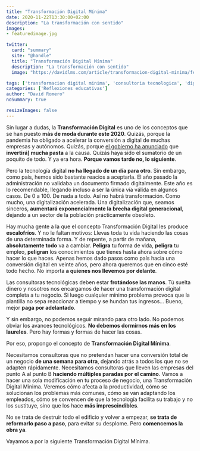 ```yaml
---
title: "Transformación Digital Mínima"
date: 2020-11-22T13:30:00+02:00
description: "La transformación con sentido"
images:
- featuredimage.jpg

twitter:
  card: "summary"
  site: "@handle"
  title: "Transformación Digital Mínima"
  description: "La transformación con sentido"
  image: "https://davidlms.com/article/transformacion-digital-minima/featuredimage.jpg"

tags: ['transformacion digital minima', 'consultoria tecnologica', 'digitalizacion', 'inversion', 'opinion', 'cambio']
categories: ['Reflexiones educativas']
author: "David Romero"
noSummary: true

resizeImages: false
---
```

Sin lugar a dudas, la **Transformación Digital** es uno de los conceptos que se han puesto **más de moda durante este 2020**. Quizás, porque la pandemia ha obligado a acelerar la conversión a digital de muchas empresas y autónomos. Quizás, porque [el gobierno ha anunciado](https://www.europapress.es/economia/noticia-gobierno-movilizara-140000-millones-inversion-publico-privada-cinco-anos-digitalizar-espana-20200723125016.html) que **invertirá] mucha pasta** a la causa. Quizás haya sido el sumatorio de un poquito de todo. Y ya era hora. **Porque vamos tarde no, lo siguiente**.

Pero la tecnología digital **no ha llegado de un día para otro**. Sin embargo, como país, hemos sido bastante reacios a aceptarla. El año pasado la administración no validaba un documento firmado digitalmente. Este año es lo recomendable, llegando incluso a ser la única vía válida en algunos casos. De 0 a 100. De nada a todo. Así no habrá transformación. Como mucho, una digitalización acelerada. Una digitalización que, seamos sinceros, **aumentará exponencialmente la brecha digital generacional**, dejando a un sector de la población prácticamente obsoleto.

Hay mucha gente a la que el concepto Transformación Digital les produce **escalofríos**. Y no le faltan motivos: Llevas toda tu vida haciendo las cosas de una determinada forma. Y de repente, a partir de mañana, **absolutamente todo** va a cambiar. **Peligra** tu forma de vida, **peligra** tu empleo, **peligran** los conocimientos que tienes hasta ahora sobre cómo hacer lo que haces. Apenas hemos dado pasos como país hacia una conversión digital en veinte años, pero ahora queremos que en cinco esté todo hecho. No importa **a quienes nos llevemos por delante**.

Las consultoras tecnológicas deben estar **frotándose las manos**. Tú suelta dinero y nosotros nos encargamos de hacer una transformación digital completa a tu negocio. Si luego cualquier mínimo problema provoca que la plantilla no sepa reaccionar a tiempo y se hundan tus ingresos… Bueno, mejor **paga por adelantado**.

Y sin embargo, no podemos seguir mirando para otro lado. No podemos obviar los avances tecnológicos. **No debemos dormirnos más en los laureles**. Pero hay formas y formas de hacer las cosas.

Por eso, propongo el concepto de **Transformación Digital Mínima**. 

Necesitamos consultoras que no pretendan hacer una conversión total de un negocio **de una semana para otra**, dejando atrás a todos los que no se adapten rápidamente. Necesitamos consultoras que lleven las empresas del punto A al punto B **haciendo múltiples paradas por el camino**. Vamos a hacer una sola modificación en tu proceso de negocio, una Transformación Digital Mínima. Veremos cómo afecta a la productividad, cómo se solucionan los problemas más comunes, cómo se van adaptando los empleados, cómo se convencen de que la tecnología facilita su trabajo y no los sustituye, sino que los hace **más imprescindibles**.

No se trata de destruir todo el edificio y volver a empezar, **se trata de reformarlo paso a paso**, para evitar su desplome. Pero **comencemos la obra ya**.

Vayamos a por la siguiente Transformación Digital Mínima.